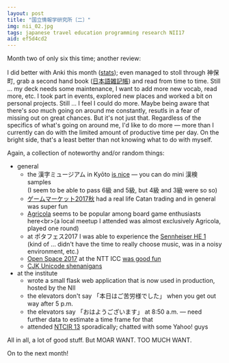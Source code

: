 ```yaml
---
layout: post
title: "国立情報学研究所〔二〕"
img: nii_02.jpg
tags: japanese travel education programming research NII17
aid: ef5d4cd2
---
```


Month two of only six this time; another review:

I did better with Anki this month ([stats](static/img/blog/anki_stats_171218.png)); even managed to stoll through <span class="mixlang"><span class="swap" swap="Jinbōchō"><span class="inner">神保町</span></span></span>, grab a second hand book ([<span class="mixlang"><span class="swap" swap="nihongozakkichō"><span class="inner">日本語雑記帳</span></span></span>](https://www.amazon.co.jp/dp/4004313511)) and read from time to time. Still ... my deck needs some maintenance, I want to add more new vocab, read more, etc. I took part in events, explored new places and worked a bit on personal projects. Still ... I feel I could do more. Maybe being aware that there's *soo* much going on around me constantly, resutls in a fear of missing out on great chances. But it's not just that. Regardless of the specifics of what's going on around me, I'd like to do more — more than I currently can do with the limited amount of productive time per day. On the bright side, that's a least better than not knowing what to do with myself.

Again, a collection of noteworthy and/or random things:  

* general
    * the <span class="mixlang"><span class="swap" swap="kanji museum"><span class="inner">漢字ミュージアム</span></span></span> in Kyōto [is nice](static/img/blog/kanji_museum.jpg) — you can do mini <span class="mixlang"><span class="swap" swap="kanji aptitude test"><span class="inner">漢検</span></span></span> samples<br>(I seem to be able to pass <span class="mixlang"><span class="swap" swap="level 6 (goes from 10 easiest to 1 impossible)"><span class="inner">6級</span></span></span> and 5級, but 4級 and 3級 were so so)
    * [<span class="mixlang"><span class="swap" swap="Game Market 2017 Autumn"><span class="inner">ゲームマーケット2017秋</span></span></span>](static/img/blog/game_market.jpg) had a real life Catan trading and in general was super fun
    * [Agricola](https://en.wikipedia.org/wiki/Agricola_(board_game)) seems to be popular among board game enthusiasts here<br>(a local meetup I attended was almost exclusively Agricola, played one round)
    * at <span class="mixlang"><span class="swap" swap="Portable Audio Festival 2017"><span class="inner">ポタフェス2017</span></span></span> I was able to experience the [Sennheiser HE 1](http://sennheiser.com/sennheiser-he-1)<br>(kind of ... didn't have the time to really choose music, was in a noisy environment, etc.)
    * [Open Space 2017](http://www.ntticc.or.jp/en/exhibitions/2017/open-space-2017-re-envisioning-the-future/) at the NTT ICC [was good fun](static/img/blog/open_space.jpg)
    * [CJK Unicode shenanigans](https://github.com/IllDepence/goyoukumimoji)
* at the institute
    * wrote a small flask web application that is now used in production, hosted by the NII
    * the elevators don't say <span class="mixlang"><span class="swap" swap="&quot;Thank you for your hard work today&quot;"><span class="inner">「本日はご苦労様でした」</span></span></span> when you get out way after 5 p.m.
    * the elevators say <span class="mixlang"><span class="swap" swap="&quot;Good morning&quot;"><span class="inner">「おはようございます」</span></span></span> at 8:50 a.m. — need further data to estimate a time frame for that
    * attended [NTCIR 13](http://research.nii.ac.jp/ntcir/ntcir-13/) sporadically; chatted with some Yahoo! guys

All in all, a lot of good stuff. But MOAR WANT. TOO MUCH WANT.

On to the next month!
